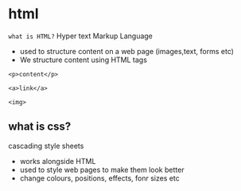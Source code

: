 # html
```what is HTML?```
Hyper text Markup Language
- used to structure content on a web page (images,text, forms etc)
- We structure content using HTML tags

 ```<p>content</p>```

 ```<a>link</a>```

 ```<img>```
 ## what is css?
 cascading style sheets
 - works alongside HTML
 - used to style web pages to make them look better
 - change colours, positions, effects, fonr sizes etc



